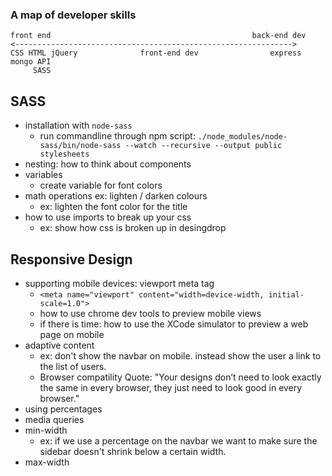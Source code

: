
### A map of developer skills
```
front end                                             back-end dev
<-------------------------------------------------------------->
CSS HTML jQuery              front-end dev                express mongo API
     SASS
```

## SASS

  - installation with `node-sass`
     - run commandline through npm script: `./node_modules/node-sass/bin/node-sass --watch --recursive --output public stylesheets`
  - nesting: how to think about components
  - variables
    - create variable for font colors
  - math operations ex: lighten / darken colours
    - ex: lighten the font color for the title
  - how to use imports to break up your css
    - ex: show how css is broken up in desingdrop


## Responsive Design

  - supporting mobile devices: viewport meta tag
    - `<meta name="viewport" content="width=device-width, initial-scale=1.0">`
    - how to use chrome dev tools to preview mobile views
    - if there is time: how to use the XCode simulator to preview a web page on mobile
  - adaptive content
    - ex: don't show the navbar on mobile. instead show the user a link to the list of users.
    - Browser compatility Quote: "Your designs don’t need to look exactly the same in every browser, they just need to look good in every browser."
  - using percentages
  - media queries
  - min-width
     - ex: if we use a percentage on the navbar we want to make sure the sidebar doesn't shrink below a certain width.
  - max-width

